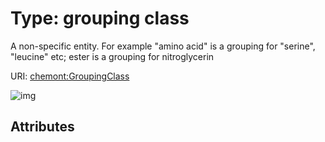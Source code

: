 
# Type: grouping class


A non-specific entity. For example "amino acid" is a grouping for "serine", "leucine" etc; ester is a grouping for nitroglycerin

URI: [chemont:GroupingClass](http://w3id.org/chemontGroupingClass)


![img](http://yuml.me/diagram/nofunky;dir:TB/class/[GroupingClass])

## Attributes

